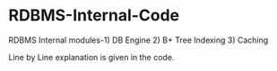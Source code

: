 RDBMS-Internal-Code
===================

RDBMS Internal modules-1) DB Engine 2) B+ Tree Indexing 3) Caching 

Line by Line explanation is given in the code.
